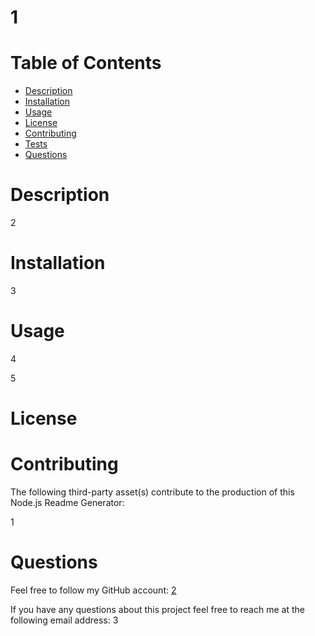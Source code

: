 
  # <b>1</b>
  

  # <b>Table of Contents</b>
  - [Description](#description)
  - [Installation](#installation)
  - [Usage](#usage)
  - [License](#License)
  - [Contributing](#contributing)
  - [Tests](#tests)
  - [Questions](#questions)

  # Description
  <p>2</p>

  # Installation
  <p>3</p>

  # Usage
  <p>4</p>
  <p>5</p>

  # License
  <p><a href=""></a></p>

  # Contributing
  <p>The following third-party asset(s) contribute to the production of this Node.js Readme Generator:</p>
  <p>1</p>

  # Questions
  <p>Feel free to follow my GitHub account: <a href="https://github.com/2">2</a></p>
  <p>If you have any questions about this project feel free to reach me at the following email address: 3</p>

